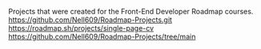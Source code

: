 Projects that were created for the Front-End Developer Roadmap courses.<br>
https://github.com/Nell609/Roadmap-Projects.git<br>
https://roadmap.sh/projects/single-page-cv<br>
https://github.com/Nell609/Roadmap-Projects/tree/main
